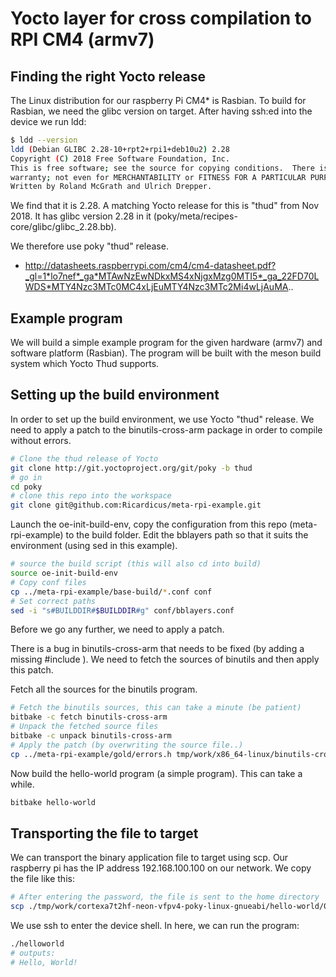 Yocto layer for cross compilation to RPI CM4 (armv7)
====================================================

## Finding the right Yocto release

The Linux distribution for our raspberry Pi CM4* is Rasbian.
To build for Rasbian, we need the glibc version on target.
After having ssh:ed into the device we run ldd:

```bash
$ ldd --version
ldd (Debian GLIBC 2.28-10+rpt2+rpi1+deb10u2) 2.28
Copyright (C) 2018 Free Software Foundation, Inc.
This is free software; see the source for copying conditions.  There is NO
warranty; not even for MERCHANTABILITY or FITNESS FOR A PARTICULAR PURPOSE.
Written by Roland McGrath and Ulrich Drepper.
```

We find that it is 2.28. A matching Yocto release for this is
"thud" from Nov 2018. It has glibc version 2.28 in it
(poky/meta/recipes-core/glibc/glibc_2.28.bb).

We therefore use poky "thud" release.

* http://datasheets.raspberrypi.com/cm4/cm4-datasheet.pdf?_gl=1*lo7nef*_ga*MTAwNzEwNDkxMS4xNjgxMzg0MTI5*_ga_22FD70LWDS*MTY4Nzc3MTc0MC4xLjEuMTY4Nzc3MTc2Mi4wLjAuMA..

## Example program

We will build a simple example program for the given hardware (armv7) and software platform (Rasbian).
The program will be built with the meson build system which Yocto Thud supports.

## Setting up the build environment

In order to set up the build environment, we use Yocto "thud" release.
We need to apply a patch to the binutils-cross-arm package in order to compile without errors.

```bash
# Clone the thud release of Yocto
git clone http://git.yoctoproject.org/git/poky -b thud
# go in
cd poky
# clone this repo into the workspace
git clone git@github.com:Ricardicus/meta-rpi-example.git
```

Launch the oe-init-build-env, copy the configuration
from this repo (meta-rpi-example) to the build folder. Edit the bblayers path so
that it suits the environment (using sed in this example).

```bash
# source the build script (this will also cd into build)
source oe-init-build-env
# Copy conf files
cp ../meta-rpi-example/base-build/*.conf conf
# Set correct paths
sed -i "s#BUILDDIR#$BUILDDIR#g" conf/bblayers.conf
```

Before we go any further, we need to apply a patch.

There is a bug in binutils-cross-arm that needs to be fixed (by adding a missing #include <string>).
We need to fetch the sources of binutils and then apply this patch.

Fetch all the sources for the binutils program.

```bash
# Fetch the binutils sources, this can take a minute (be patient)
bitbake -c fetch binutils-cross-arm
# Unpack the fetched source files
bitbake -c unpack binutils-cross-arm
# Apply the patch (by overwriting the source file..)
cp ../meta-rpi-example/gold/errors.h tmp/work/x86_64-linux/binutils-cross-arm/2.31.1-r0/git/gold/errors.h
```

Now build the hello-world program (a simple program). This can take a while.

```bash
bitbake hello-world
```

## Transporting the file to target

We can transport the binary application file to target using scp. Our raspberry pi
has the IP address 192.168.100.100 on our network. We copy the file like this:

```bash
# After entering the password, the file is sent to the home directory
scp ./tmp/work/cortexa7t2hf-neon-vfpv4-poky-linux-gnueabi/hello-world/0.1-r0/image/usr/bin/helloworld user@192.168.100.100:/home/user/helloworld
```

We use ssh to enter the device shell. In here, we can run the program:

```bash
./helloworld
# outputs:
# Hello, World!
```



